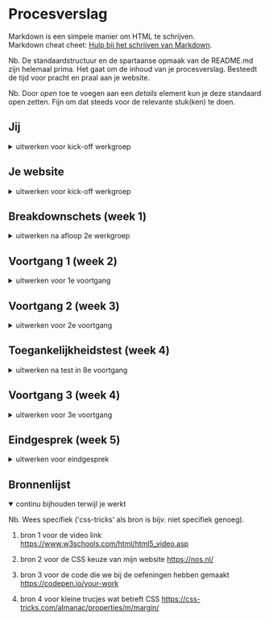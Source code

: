 # Procesverslag
Markdown is een simpele manier om HTML te schrijven.  
Markdown cheat cheet: [Hulp bij het schrijven van Markdown](https://github.com/adam-p/markdown-here/wiki/Markdown-Cheatsheet).

Nb. De standaardstructuur en de spartaanse opmaak van de README.md zijn helemaal prima. Het gaat om de inhoud van je procesverslag. Besteedt de tijd voor pracht en praal aan je website.

Nb. Door *open* toe te voegen aan een *details* element kun je deze standaard open zetten. Fijn om dat steeds voor de relevante stuk(ken) te doen.





## Jij

<details>
<summary>uitwerken voor kick-off werkgroep</summary>

### Auteur:
Bilal Guenaoui

#### Je startniveau:
Blauw

#### Je focus:
Responsive
 
</details>





## Je website

<details>
<summary>uitwerken voor kick-off werkgroep</summary>

### Je opdracht:
https://nos.nl/
 
#### Screenshot(s) van de eerste pagina (small screen): 
Nos homepage
<img src="images/telefoon_pagina.jpg" width="375px" alt="home pagina">

#### Screenshot(s) van de tweede pagina (small screen):
nose artikel  
<img src="images/telefoon_side_pagina.jpg" width="375px" alt="artikel">
 
</details>





## Breakdownschets (week 1)

<details>
<summary>uitwerken na afloop 2e werkgroep</summary>

### de hele pagina: 
<img src="images/FED-breakdown-2.jpg" width="375px" alt="home pagina">

### dynamisch deel (bijv menu): 
<img src="images/FED-breakdown-1.jpg" width="375px" alt="breakdown van de tweede pagina">

</details>





## Voortgang 1 (week 2)

<details>
<summary>uitwerken voor 1e voortgang</summary>

### Stand van zaken
Ik heb deze week alle afbeeldingen die ik wilde gebruiken al opgezocht en opgeslagen. Ook heb ik alvast de juiste pagina's aangemaakt zoals index.html en een artikel.html. Dit zijn allemaal voorbereidingne die ik heb getroffen zodat het werk later sneller en gemakkelijker gaat. Verder heb ik dit weekend nog wat extra geoefend met de javascript oefening omdat ik die nog een beetje ingewikkeld vind.
 
 

### Agenda voor meeting
samen met je groepje opstellen

| student 1     
De vragen die ik had voor dit gesprek gingen over Github ik wist nog niet zo goed hoe ik mijn website url online moest krijgen dat is nu gellukig wel gelukt.
Verder had ik nog wat vragen over de oefeningen van deze week.


### Verslag van meeting
hier na afloop snel de uitkomsten van de meeting vastleggen

</details>





## Voortgang 2 (week 3)

<details>
<summary>uitwerken voor 2e voortgang</summary>

### Stand van zaken
 Deze week was ik erg veel aan het stoeien met de eerste onderdelen die op mijn NOS website komen. Zo wilde ik bijvoorbeeld wat afbeeldingen met kopjes naast elkaar krijgen me behulp van flexbox. Dit lukte mij telkens niet omdat ik de verkeerde parent aanriep in mijn CSS. ik heb dit probleem heb ik gevonden door mijn website te inspecteren.
 

### Agenda voor meeting
De vrgaen die ik wilde stellen waren
Ik wilde nog kort wat vragen over het maken van een grid en daar krijg ik een korte uitleg over van de studenten coaches die erg fijn was.
Ook werd er nog een vraag gesteld over wat een javascript element wat met animeren te maken had die ook erg handig was voor mij.

</details>





## Toegankelijkheidstest (week 4)

<details>
<summary>uitwerken na test in 8e voortgang</summary>

### Bevindingen
Lijst met je bevindingen die in de test naar voren kwamen:

 
### Parkinson
De website is is niet te gebruiken met de mouse-pad. Wel met de tap en enter toets.
 
### Brillen
de eerste bril die ik heb getest is een bril die alles een beetje wazig maakt. Als ik 1x inzoom is de website goed te lezen. 
 
Bij de gele bril is mijn website nog goed te gebruiken omdat de NOS website niet veel kleur heeft 

Bij de centraal field loss bril. Is de website ook goed te gebruiken als de gebruiker een beetje scrolt.
 
### Ballon
Als je met de ballon probeert hoog te houden kun je de website wel bedienen maar de artikelen niet echt goed lezen.
 
### Toetsenbord
mijn website is goed te gebruiken met een toetsenbord. 
 
### Screenreader
Mijn website wordt goed gelezen door 
In de header worden de dropdown elementen gelezen als “knop” terwijl de een dropdown menu is die veel meer opties biedt dan alleen een button.

De zoek loep wordt ook een knop genoemd terwijl ik wil dat die een zoekloep wordt genoemd.

ik weet niet hoe ik dit moet verbeteren
 
### Uitslag
Ik heb besloten om mijn navigatie linkjes in de header wat te vergroten omdat die nu niet zo goed te zien zijn voor mensen met een oog afwijking.

Voor
 <img src="images/voor.jpg" width="375px" alt="voor">
 
Na
 <img src="images/na.jpg" width="375px" alt="na">
</details>





## Voortgang 3 (week 4)

<details>
<summary>uitwerken voor 3e voortgang</summary>

### Stand van zaken
Deze week heb ben ik erg ver gekomen met mijn website ik heb de hele header al af en werkend gekregen. Wel had ik nog wat problemen met de dropdownmenu's die 
linkten in mijnn css niet naar de juiste ul. Dit probleem heb ik uiteindelijk opgelost samen met de studentencoaches. ik moest de ul hebben die in de ul verstopt zat.


### Agenda voor meeting
Iets wat ik wil vragen voor deze week is of ik een wat beter inzicht kan krijgen hoe het eindgesprek er aan toe gaat.

 Mijn tweede vraag was hoe ziet het eindgesprek eruit volgende week?


### Verslag van meeting
Chelsey en ik waren de enige twee in de call wij hebben onze website's laten zien aan Rowin de studentcoach. Het was erg fijn om even samen met hem te bespreken waar wij waren en waar we een beetje zijn vastgelopen. Ik heb een korte uitleg gekregen over Media Query's die erg gewardeerd was.

Tot slot heb ik nog even het groepje van Sanne kunnen bijwonen om een vraagje te stellen over mijn slider die ik gemaakt heb. Namelijk of het erg was dat mijn slider niet zo erg lijkt op die van de NOS.nl.

</details>





## Eindgesprek (week 5)

<details>
<summary>uitwerken voor eindgesprek</summary>

### Stand van zaken
Deze week heb ik mij gefocus op mijn website geheel responsive te maken. Ik heb veel met Media Query's gewerkt wat ik heel fijn vond werken. Ook heb ik overal in mijn website waar ik kon de states geprobeerd te verwerken. Zo heb ik bijna alle H elementen een hover state gegeven. 

### Screenshots eind versie op mobiel

<img src="images/1.PNG" width="375px" alt="na">
<img src="images/2.PNG" width="375px" alt="na">
<img src="images/3.PNG" width="375px" alt="na">
<img src="images/4.PNG" width="375px" alt="na">
<img src="images/5.PNG" width="375px" alt="na">

</details>





## Bronnenlijst

<details open>
<summary>continu bijhouden terwijl je werkt</summary>

Nb. Wees specifiek ('css-tricks' als bron is bijv. niet specifiek genoeg).

1. bron 1 voor de video link
 https://www.w3schools.com/html/html5_video.asp
 
2. bron 2  voor de CSS keuze van mijn website
 https://nos.nl/
 
3. bron 3 voor de code die we bij de oefeningen hebben gemaakt
 https://codepen.io/your-work
 
4. bron 4 voor kleine trucjes wat betreft CSS
 https://css-tricks.com/almanac/properties/m/margin/
 
</details>
